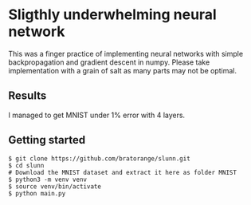 # Sligthly underwhelming neural network
This was a finger practice of implementing neural networks with simple backpropagation and gradient descent in numpy. Please take implementation with a grain of salt as many parts may not be optimal.

## Results
I managed to get MNIST under 1% error with 4 layers.

## Getting started

```
$ git clone https://github.com/bratorange/slunn.git
$ cd slunn
# Download the MNIST dataset and extract it here as folder MNIST
$ python3 -m venv venv
$ source venv/bin/activate
$ python main.py
```
